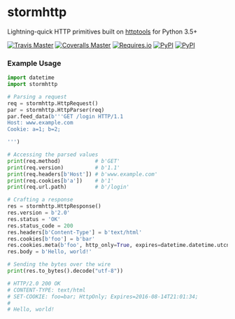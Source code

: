 # stormhttp
Lightning-quick HTTP primitives built on [httptools](https://github.com/MagicStack/httptools) for Python 3.5+

[![Travis Master](https://img.shields.io/travis/SethMichaelLarson/stormhttp/master.svg?maxAge=300)](https://travis-ci.org/SethMichaelLarson/stormhttp/branches)
[![Coveralls Master](https://img.shields.io/coveralls/SethMichaelLarson/stormhttp/master.svg?maxAge=300)](https://coveralls.io/github/SethMichaelLarson/stormhttp)
[![Requires.io](https://img.shields.io/requires/github/SethMichaelLarson/stormhttp.svg?maxAge=300)](https://requires.io/github/SethMichaelLarson/stormhttp/requirements)
[![PyPI](https://img.shields.io/pypi/v/stormhttp.svg?maxAge=300)](https://pypi.python.org/pypi/stormhttp)
[![PyPI](https://img.shields.io/pypi/dm/stormhttp.svg?maxAge=300)](https://pypi.python.org/pypi/stormhttp)

### Example Usage

```python
import datetime
import stormhttp

# Parsing a request
req = stormhttp.HttpRequest()
par = stormhttp.HttpParser(req)
par.feed_data(b'''GET /login HTTP/1.1
Host: www.example.com
Cookie: a=1; b=2;

''')

# Accessing the parsed values
print(req.method)           # b'GET'
print(req.version)          # b'1.1'
print(req.headers[b'Host']) # b'www.example.com' 
print(req.cookies[b'a'])    # b'1'
print(req.url.path)         # b'/login'

# Crafting a response
res = stormhttp.HttpResponse()
res.version = b'2.0'
res.status = 'OK'
res.status_code = 200
res.headers[b'Content-Type'] = b'text/html'
res.cookies[b'foo'] = b'bar'
res.cookies.meta(b'foo', http_only=True, expires=datetime.datetime.utcnow())
res.body = b'Hello, world!'

# Sending the bytes over the wire
print(res.to_bytes().decode("utf-8"))

# HTTP/2.0 200 OK
# CONTENT-TYPE: text/html
# SET-COOKIE: foo=bar; HttpOnly; Expires=2016-08-14T21:01:34;
#
# Hello, world!
```
